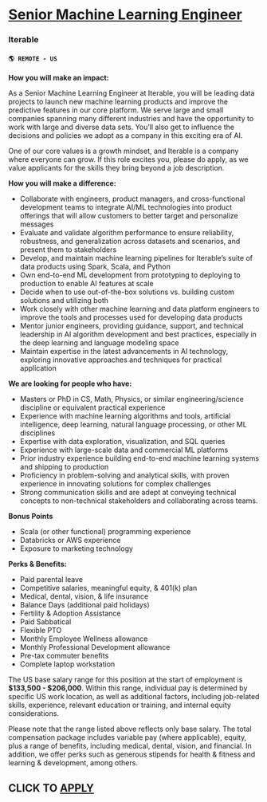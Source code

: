 # [Senior Machine Learning Engineer](https://www.remotewlb.com/apply/senior-machine-learning-engineer-123130)  
### Iterable  
#### `🌎 REMOTE - US`  

**How you will make an impact:**

As a Senior Machine Learning Engineer at Iterable, you will be leading data projects to launch new machine learning products and improve the predictive features in our core platform. We serve large and small companies spanning many different industries and have the opportunity to work with large and diverse data sets. You’ll also get to influence the decisions and policies we adopt as a company in this exciting era of AI.

One of our core values is a growth mindset, and Iterable is a company where everyone can grow. If this role excites you, please do apply, as we value applicants for the skills they bring beyond a job description.

**How you will make a difference:**

  * Collaborate with engineers, product managers, and cross-functional development teams to integrate AI/ML technologies into product offerings that will allow customers to better target and personalize messages
  * Evaluate and validate algorithm performance to ensure reliability, robustness, and generalization across datasets and scenarios, and present them to stakeholders
  * Develop, and maintain machine learning pipelines for Iterable’s suite of data products using Spark, Scala, and Python
  * Own end-to-end ML development from prototyping to deploying to production to enable AI features at scale
  * Decide when to use out-of-the-box solutions vs. building custom solutions and utilizing both
  * Work closely with other machine learning and data platform engineers to improve the tools and processes used for developing data products
  * Mentor junior engineers, providing guidance, support, and technical leadership in AI algorithm development and best practices, especially in the deep learning and language modeling space
  * Maintain expertise in the latest advancements in AI technology, exploring innovative approaches and techniques for practical application

**We are looking for people who have:**

  * Masters or PhD in CS, Math, Physics, or similar engineering/science discipline or equivalent practical experience
  * Experience with machine learning algorithms and tools, artificial intelligence, deep learning, natural language processing, or other ML disciplines
  * Expertise with data exploration, visualization, and SQL queries
  * Experience with large-scale data and commercial ML platforms
  * Prior industry experience building end-to-end machine learning systems and shipping to production
  * Proficiency in problem-solving and analytical skills, with proven experience in innovating solutions for complex challenges
  * Strong communication skills and are adept at conveying technical concepts to non-technical stakeholders and collaborating across teams.

**Bonus Points**

  * Scala (or other functional) programming experience
  * Databricks or AWS experience
  * Exposure to marketing technology

**Perks & Benefits:**

  * Paid parental leave
  * Competitive salaries, meaningful equity, & 401(k) plan
  * Medical, dental, vision, & life insurance
  * Balance Days (additional paid holidays)
  * Fertility & Adoption Assistance
  * Paid Sabbatical
  * Flexible PTO
  * Monthly Employee Wellness allowance 
  * Monthly Professional Development allowance 
  * Pre-tax commuter benefits
  * Complete laptop workstation

The US base salary range for this position at the start of employment is **$133,500 - $206,000**. Within this range, individual pay is determined by specific US work location, as well as additional factors, including job-related skills, experience, relevant education or training, and internal equity considerations.

Please note that the range listed above reflects only base salary. The total compensation package includes variable pay (where applicable), equity, plus a range of benefits, including medical, dental, vision, and financial. In addition, we offer perks such as generous stipends for health & fitness and learning & development, among others.

  
## CLICK TO [APPLY](https://www.remotewlb.com/apply/senior-machine-learning-engineer-123130)


